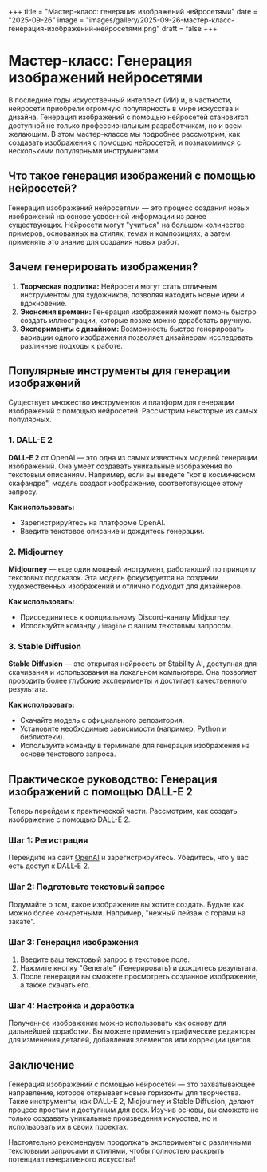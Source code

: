 +++
title = "Мастер-класс: генерация изображений нейросетями"
date = "2025-09-26"
image = "images/gallery/2025-09-26-мастер-класс-генерация-изображений-нейросетями.png"
draft = false
+++

# Мастер-класс: Генерация изображений нейросетями

В последние годы искусственный интеллект (ИИ) и, в частности, нейросети приобрели огромную популярность в мире искусства и дизайна. Генерация изображений с помощью нейросетей становится доступной не только профессиональным разработчикам, но и всем желающим. В этом мастер-классе мы подробнее рассмотрим, как создавать изображения с помощью нейросетей, и познакомимся с несколькими популярными инструментами.

## Что такое генерация изображений с помощью нейросетей?

Генерация изображений нейросетями — это процесс создания новых изображений на основе усвоенной информации из ранее существующих. Нейросети могут "учиться" на большом количестве примеров, основанных на стилях, темах и композициях, а затем применять это знание для создания новых работ.

## Зачем генерировать изображения?

1. **Творческая подпитка:** Нейросети могут стать отличным инструментом для художников, позволяя находить новые идеи и вдохновение.
2. **Экономия времени:** Генерация изображений может помочь быстро создать иллюстрации, которые позже можно доработать вручную.
3. **Эксперименты с дизайном:** Возможность быстро генерировать вариации одного изображения позволяет дизайнерам исследовать различные подходы к работе.

## Популярные инструменты для генерации изображений

Существует множество инструментов и платформ для генерации изображений с помощью нейросетей. Рассмотрим некоторые из самых популярных.

### 1. DALL-E 2

**DALL-E 2** от OpenAI — это одна из самых известных моделей генерации изображений. Она умеет создавать уникальные изображения по текстовым описаниям. Например, если вы введете "кот в космическом скафандре", модель создаст изображение, соответствующее этому запросу.

**Как использовать:**
- Зарегистрируйтесь на платформе OpenAI.
- Введите текстовое описание и дождитесь генерации.

### 2. Midjourney

**Midjourney** — еще один мощный инструмент, работающий по принципу текстовых подсказок. Эта модель фокусируется на создании художественных изображений и отлично подходит для дизайнеров.

**Как использовать:**
- Присоединитесь к официальному Discord-каналу Midjourney.
- Используйте команду `/imagine` с вашим текстовым запросом.

### 3. Stable Diffusion

**Stable Diffusion** — это открытая нейросеть от Stability AI, доступная для скачивания и использования на локальном компьютере. Она позволяет проводить более глубокие эксперименты и достигает качественного результата.

**Как использовать:**
- Скачайте модель с официального репозитория.
- Установите необходимые зависимости (например, Python и библиотеки).
- Используйте команду в терминале для генерации изображения на основе текстового запроса.

## Практическое руководство: Генерация изображений с помощью DALL-E 2

Теперь перейдем к практической части. Рассмотрим, как создать изображение с помощью DALL-E 2.

### Шаг 1: Регистрация

Перейдите на сайт [OpenAI](https://openai.com/dall-e-2) и зарегистрируйтесь. Убедитесь, что у вас есть доступ к DALL-E 2.

### Шаг 2: Подготовьте текстовый запрос

Подумайте о том, какое изображение вы хотите создать. Будьте как можно более конкретными. Например, "нежный пейзаж с горами на закате".

### Шаг 3: Генерация изображения

1. Введите ваш текстовый запрос в текстовое поле.
2. Нажмите кнопку "Generate" (Генерировать) и дождитесь результата.
3. После генерации вы сможете просмотреть созданное изображение, а также скачать его.

### Шаг 4: Настройка и доработка

Полученное изображение можно использовать как основу для дальнейшей доработки. Вы можете применить графические редакторы для изменения деталей, добавления элементов или коррекции цветов.

## Заключение

Генерация изображений с помощью нейросетей — это захватывающее направление, которое открывает новые горизонты для творчества. Такие инструменты, как DALL-E 2, Midjourney и Stable Diffusion, делают процесс простым и доступным для всех. Изучив основы, вы сможете не только создавать уникальные произведения искусства, но и использовать их в своих проектах.

Настоятельно рекомендуем продолжать эксперименты с различными текстовыми запросами и стилями, чтобы полностью раскрыть потенциал генеративного искусства!